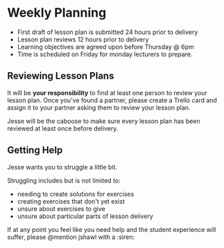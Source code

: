 # Weekly Planning

- First draft of lesson plan is submitted 24 hours prior to delivery
- Lesson plan reviews 12 hours prior to delivery
- Learning objectives are agreed upon before Thursday @ 6pm
- Time is scheduled on Friday for monday lecturers to prepare.

## Reviewing Lesson Plans

It will be **your responsibility** to find at least one person to review your lesson plan.
Once you've found a partner, please create a Trello card and assign it to your partner
asking them to review your lesson plan.

Jesse will be the caboose to make sure every lesson plan has been reviewed at least
once before delivery.

## Getting Help

Jesse wants you to struggle a little bit.

Struggling includes but is not limited to:

- needing to create solutions for exercises
- creating exercises that don't yet exist
- unsure about exercises to give
- unsure about particular parts of lesson delivery

If at any point you feel like you
need help and the student experience will suffer, please @mention jshawl with a :siren:
